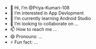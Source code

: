 - 👋 Hi, I’m @Priya-Kumari-108
- 👀 I’m interested in App Devlopment
- 🌱 I’m currently learning Android Studio
- 💞️ I’m looking to collaborate on ...
- 📫 How to reach me ...
- 😄 Pronouns: ...
- ⚡ Fun fact: ...

<!---
Priya-Kumari-108/Priya-Kumari-108 is a ✨ special ✨ repository because its `README.md` (this file) appears on your GitHub profile.
You can click the Preview link to take a look at your changes.
--->
